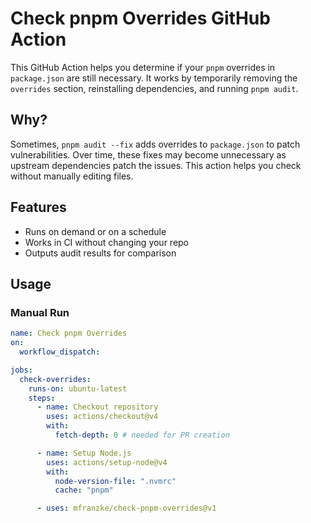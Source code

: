 # Check pnpm Overrides GitHub Action

This GitHub Action helps you determine if your `pnpm` overrides in `package.json` are still necessary.
It works by temporarily removing the `overrides` section, reinstalling dependencies, and running `pnpm audit`.

## Why?

Sometimes, `pnpm audit --fix` adds overrides to `package.json` to patch vulnerabilities.
Over time, these fixes may become unnecessary as upstream dependencies patch the issues.
This action helps you check without manually editing files.

## Features

- Runs on demand or on a schedule
- Works in CI without changing your repo
- Outputs audit results for comparison

## Usage

### Manual Run

```yaml
name: Check pnpm Overrides
on:
  workflow_dispatch:

jobs:
  check-overrides:
    runs-on: ubuntu-latest
    steps:
      - name: Checkout repository
        uses: actions/checkout@v4
        with:
          fetch-depth: 0 # needed for PR creation

      - name: Setup Node.js
        uses: actions/setup-node@v4
        with:
          node-version-file: ".nvmrc"
          cache: "pnpm"

      - uses: mfranzke/check-pnpm-overrides@v1
